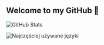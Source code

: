 ## Welcome to my GitHub 👋

![GitHub Stats](https://github-readme-stats.vercel.app/api?username=MartynaSzymanskaGitHub&show_icons=true&theme=radical)

![Najczęściej używane języki](https://github-readme-stats.vercel.app/api/top-langs/?username=MartynaSzymanskaGitHub&layout=compact&theme=radical)
